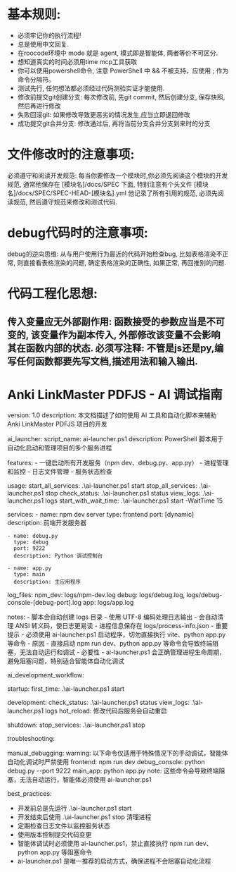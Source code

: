 
# 基本规则:
   - 必须牢记你的执行流程!
   - 总是使用中文回复.
   - 在roocode环境中 mode 就是 agent, 模式即是智能体, 两者等价不可区分.
   - 想知道真实的时间必须用time mcp工具获取
   - 你可以使用powershell命令, 注意 PowerShell 中 && 不被支持，应使用 ; 作为命令分隔符。
   - 测试先行, 任何想法都必须经过代码测验实证才能使用.
   - 修改前提交git创建分支: 每次修改前, 先git commit, 然后创建分支, 保存快照, 然后再进行修改
   - 失败回滚git: 如果修改导致更恶劣的情况发生,应当立即退回修改
   - 成功提交git合并分支: 修改通过后, 再将当前分支合并分支到来时的分支

# 文件修改时的注意事项: 
   必须遵守和阅读开发规范: 每当你要修改一个模块时,你必须先阅读这个模块的开发规范, 通常他保存在 [模块名]/docs/SPEC 下面, 特别注意有个头文件 [模块名]/docs/SPEC/SPEC-HEAD-[模块名].yml 他记录了所有引用的规范, 必须先阅读规范, 然后遵守规范来修改和测试代码.
   


# debug代码时的注意事项:
   debug的逆向思维: 从与用户使用行为最近的代码开始检查bug, 比如表格渲染不正常, 则直接看表格渲染的问题, 确定表格渲染的正确性, 如果正常, 再回推别的问题. 

# 代码工程化思想:
   传入变量应无外部副作用: 函数接受的参数应当是不可变的, 该变量作为副本传入, 外部修改该变量不会影响其在函数内部的状态.
   必须写注释: 不管是js还是py,编写任何函数都要先写文档,描述用法和输入输出.
---
# Anki LinkMaster PDFJS - AI 调试指南

version: 1.0
description: 本文档描述了如何使用 AI 工具和自动化脚本来辅助 Anki LinkMaster PDFJS 项目的开发

ai_launcher:
  script_name: ai-launcher.ps1
  description: PowerShell 脚本用于自动化启动和管理项目的多个服务进程

  features:
    - 一键启动所有开发服务（npm dev、debug.py、app.py）
    - 进程管理和监控
    - 日志文件管理
    - 服务状态检查

  usage:
    start_all_services: .\ai-launcher.ps1 start
    stop_all_services: .\ai-launcher.ps1 stop
    check_status: .\ai-launcher.ps1 status
    view_logs: .\ai-launcher.ps1 logs
    start_with_wait_time: .\ai-launcher.ps1 start -WaitTime 15

  services:
    - name: npm dev server
      type: frontend
      port: [dynamic]
      description: 前端开发服务器

    - name: debug.py
      type: debug
      port: 9222
      description: Python 调试控制台

    - name: app.py
      type: main
      description: 主应用程序

  log_files:
    npm_dev: logs/npm-dev.log
    debug: logs/debug.log, logs/debug-console-[debug-port].log
    app: logs/app.log

  notes:
    - 脚本会自动创建 logs 目录
    - 使用 UTF-8 编码处理日志输出
    - 会自动清理 ANSI 转义码，使日志更易读
    - 进程信息保存在 logs/process-info.json
    - 重要提示 - 必须使用 ai-launcher.ps1 启动程序，切勿直接执行 vite、python app.py 等命令
    - 原因 - 直接启动 npm run dev、python app.py 等命令会导致终端阻塞，无法自动运行和调试
    - 必要性 - ai-launcher.ps1 会正确管理进程生命周期，避免阻塞问题，特别适合智能体自动化调试

ai_development_workflow:

  startup:
    first_time: .\ai-launcher.ps1 start

  development:
    check_status: .\ai-launcher.ps1 status
    view_logs: .\ai-launcher.ps1 logs
    hot_reload: 修改代码后服务会自动重启

  shutdown:
    stop_services: .\ai-launcher.ps1 stop

troubleshooting:

  manual_debugging:
    warning: 以下命令仅适用于特殊情况下的手动调试，智能体自动化调试时严禁使用
    frontend: npm run dev
    debug_console: python debug.py --port 9222
    main_app: python app.py
    note: 这些命令会导致终端阻塞，无法自动运行，智能体必须使用 ai-launcher.ps1

best_practices:

- 开发前总是先运行 .\ai-launcher.ps1 start
- 开发结束后使用 .\ai-launcher.ps1 stop 清理进程
- 定期检查日志文件以监控服务状态
- 使用版本控制提交代码变更
- 智能体调试时必须使用 ai-launcher.ps1，禁止直接执行 npm run dev、python app.py 等阻塞命令
- ai-launcher.ps1 是唯一推荐的启动方式，确保进程不会阻塞自动化流程
